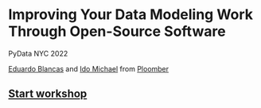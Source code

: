 # Improving Your Data Modeling Work Through Open-Source Software

PyData NYC 2022

[Eduardo Blancas](https://www.linkedin.com/in/edublancas/) and [Ido Michael](https://www.linkedin.com/in/ido-michael/) from [Ploomber](https://ploomber.io/)

## [Start workshop](https://binder.ploomber.io/v2/gh/ploomber/pydata-nyc-22/main?urlpath=git-pull%3Frepo%3Dhttps%253A%252F%252Fgithub.com%252Fploomber%252Fbinder-env%26urlpath%3Dlab%252Ftree%252Fbinder-env%252Fworkshop.ipynb%26branch%3Dmain)
